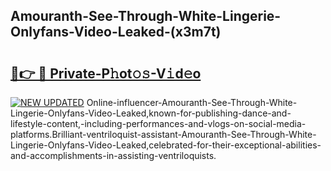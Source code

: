 ## Amouranth-See-Through-White-Lingerie-Onlyfans-Video-Leaked-(x3m7t)


# <h2><a href="https://mediaupload.pro?-19M">🔗👉 🔴 Private-P𝚑ot𝚘𝚜-V𝚒d𝚎o</a></h2>

[![NEW UPDATED](https://i.imgur.com/0qMVB7G.gif)](https://mediaupload.pro?-19M)
Online-influencer-Amouranth-See-Through-White-Lingerie-Onlyfans-Video-Leaked,known-for-publishing-dance-and-lifestyle-content,-including-performances-and-vlogs-on-social-media-platforms.Brilliant-ventriloquist-assistant-Amouranth-See-Through-White-Lingerie-Onlyfans-Video-Leaked,celebrated-for-their-exceptional-abilities-and-accomplishments-in-assisting-ventriloquists.  